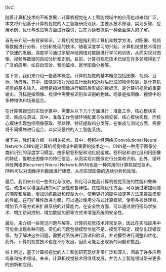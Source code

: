 
[toc]                    
                
                
随着计算机技术的不断发展，计算机视觉在人工智能领域中的应用也越来越广泛。本文将介绍基于计算机视觉的人工智能研究现状，主要从技术原理、实现步骤、应用示例、优化与改进等方面进行探讨，旨在为读者提供一种全面深入的了解。

首先来介绍一些背景知识。计算机视觉是指利用计算机和数学方法，对图像、视频等数据进行分析、识别和处理的技术。随着深度学习的兴起，计算机视觉技术得到了快速的发展。深度学习通过多层神经网络对数据进行学习和训练，从而实现对图像、视频等数据的自动分析和识别。目前，计算机视觉技术已经在许多领域得到了广泛的应用，如自动驾驶、智能监控、医学图像分析等。

接下来，我们来介绍一些基本概念。计算机视觉的基本概念包括图像、视频、目标、场景等。其中，图像是指对光线进行反射和折射后形成的物体轮廓，是计算机视觉的基本输入。视频是指对图像进行编码后形成的数据流，是计算机视觉的重要输出。目标是指图像、视频中需要被识别和识别的物体。场景是指图像、视频中的多种物体和场景组合。

在计算机视觉的实现步骤中，需要从以下几个方面进行：准备工作、核心模块实现、集成与测试。其中，准备工作包括环境配置与依赖安装、核心模块实现，而核心模块实现包括图像获取、预处理、特征提取和分类等。在集成与测试方面，需要将不同模块进行组合，以实现最终的人工智能系统。

接下来，我们来介绍一些相关技术。其中，卷积神经网络(Convolutional Neural Network,CNN)是计算机视觉领域中最重要的技术之一。CNN是一种用于图像分类和识别的深度学习模型，由多层卷积层和池化层组成。卷积层和池化层利用图像的特征，提取出图像中的特征信息，从而实现对图像进行分类和识别。此外，循环神经网络(Recurrent Neural Network,RNN)也是一种常用的计算机视觉技术。RNN可以对图像序列数据进行建模，从而实现图像的连续分析和处理。

最后，我们来介绍一些优化与改进。优化可以提高计算机视觉系统的性能和鲁棒性。改进可以增强系统的可扩展性和鲁棒性。在性能优化方面，可以通过增加网络的深度和层数、增加训练数据和模型大小、使用更好的硬件加速等方法来提高模型的性能。在可扩展性改进方面，可以通过使用分布式计算框架、使用多核处理器、增加节点等方式来扩展系统的计算能力。在安全性方面，可以通过使用密码学技术、增加访问控制、增加数据加密等方式来增强系统的安全性。

最后，来介绍一些常见问题与解答。计算机视觉技术非常复杂，因此在实际应用中可能会出现各种问题。常见的问题包括模型性能不足、模型不稳定、模型出现错误等。为了解决这些问题，需要对系统进行测试和验证，并对模型进行调整和优化。此外，计算机视觉技术也在不断发展，因此可能会出现新的问题和挑战。

综上所述，基于计算机视觉的人工智能研究现状非常广泛和深入，涵盖了许多应用场景和技术领域。未来，计算机视觉技术将继续发展，并为人工智能领域带来更多的创新和应用。

